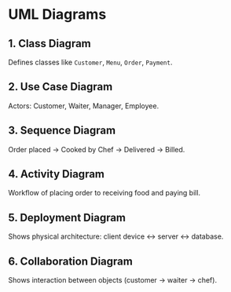 # UML Diagrams

## 1. Class Diagram
Defines classes like `Customer`, `Menu`, `Order`, `Payment`.

## 2. Use Case Diagram
Actors: Customer, Waiter, Manager, Employee.

## 3. Sequence Diagram
Order placed → Cooked by Chef → Delivered → Billed.

## 4. Activity Diagram
Workflow of placing order to receiving food and paying bill.

## 5. Deployment Diagram
Shows physical architecture: client device ↔ server ↔ database.

## 6. Collaboration Diagram
Shows interaction between objects (customer → waiter → chef).
